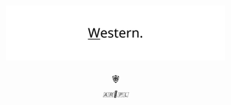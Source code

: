<p align="center">
  <img width="600" alt="Western SVG" src="assets/western.svg">
</p>

<!--
<p align="center">
  <img width="600" alt="Pink Floyd's The Wall's album cover. In svg format" src="https://upload.wikimedia.org/wikipedia/commons/b/b1/The_Wall_Cover.svg">
</p>
-->

<p align="center">
  <br>
  <img src="/assets/lasFuerzasDelCielo.svg" width="15rem" alt="This image was produced by anto@xplshn.com.ar | github.com/xplshn. This is just a recreation of the symbolism used by Las Fuerzas del Cielo (Argentinian (paleo)Libertarian/AnarchoCapitalist Movement) [https://xplshn.com.ar/assets/lasFuerzasDelCielo.svg]">
</p>

<p align="center">
  <i>
    <!--
    Sane sicut lux se ipsam et tenebras manifestat, sic veritas norma sui et falsi est 
    -->
    🇦🇷🤝🇵🇱
  </i>
</p>

<!--
<p align="center">
  <i>
    And the worms ate into his brain.
  </i>
</p>
-->

<!--
> “Knowledge does not begin in the I, and it does not begin in the object; it begins in the interactions….then there is a reciprocal and simultaneous construction of the subject on the one hand and the object on the other.” -Jean Piaget
-->

<!--
> "Free expression is the hallmark of Western Civilization, the ability to debate, the ability to argue and have debate and settle disputes that way"
-->

<br>

<!--
### I'd just like to interject for a moment. What you’re referring to as Xplshn, is in fact, Coffee/Xplshn, or as I’ve recently taken to calling it, Coffee plus Xplshn. Xplshn is not a developer unto itself, but rather another _free_ component of a fully functioning productivity suite made useful by the Coffee mugs, shell utilities and vital system components comprising a full shut-in as defined by Society™. [![Typing SVG](https://readme-typing-svg.demolab.com?font=Monaspace+Radon+Var&pause=1000&color=7942F7&random=false&width=495&lines=Unix+style+or+cat+-v+considered+harmful!;I+love+amber+CRTs+and+dumbterminals;Coffee;Only+free+licenses!+No+copylefted+BS!;pledge(),+then+unveil())](https://git.io/typing-svg)

##### In defense of public domain, and against intellectual property! https://🅮.neocities.org
-->

